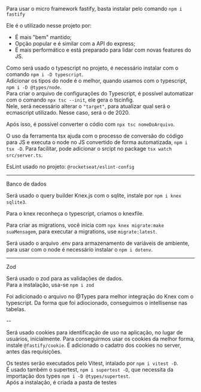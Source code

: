 Para usar o micro framework fastify, basta instalar pelo comando `npm i fastify` 

Ele é o utilizado nesse projeto por: 
- É mais "bem" mantido;
- Opção popular e é similar com a API do express;
- É mais performático e está preparado para lidar com novas features do JS. 

Como será usado o typescript no projeto, é necessário instalar com o comando `npm i -D typescript`. <br />
Adicionar os tipos do node é o melhor, quando usamos com o typescript, `npm i -D @types/node`. <br />
Para criar o arquivo de configurações do Typescript, é possível automatizar com o comando `npx tsc --init`, ele gera o tscinfig. <br />
Nele, será necessário alterar o `"target"`, para atualizar qual será o ecmascript utilizado. Nesse caso, será o de 2020. 

Após isso, é possível converter o códio com `npx tsc nomeDoArquivo`. 

O uso da ferramenta tsx ajuda com o processo de conversão do código para JS e executa o node no JS convertido de forma automatizada, `npm i tsx -D`. Para facilitar, pode adicionar o srcipt no package `tsx watch src/server.ts`.

EsLint usado no projeto: `@rocketseat/eslint-config`

---
Banco de dados 

Será usado o query builder Knex.js com o sqlite, instale por `npm i knex sqlite3`. <br />

Para o knex reconheça o typescript, criamos o knexfile. 

Para criar as migrations, você inicia com `npx knex migrate:make suaMensagem`, para executar a migrations, use `migrate:latest`. 

Será usado o arquivo .env para armazenamento de variáveis de ambiente, para usar com o node é necessário instalar o `npm i dotenv`.


--- 
Zod

Será usado o zod para as validações de dados. <br />
Para a instalação, usa-se `npm i zod`

Foi adicionado o arquivo no @Types para melhor integração do Knex com o typescript. Da forma que foi adiocionado, conseguimos o intellisense nas tabelas. 

--

Será usado cookies para identificação de uso na aplicação, no lugar de usuários, inicialmente. 
Para conseguirmos usar os cookies da melhor forma, instale `@fastify/cookie`. É adicionado o cadatro dos cookies no server, antes das requisições. 

Os testes serão executados pelo Vitest, intalado por `npm i vitest -D`. <br />
É usado também o supertest, `npm i supertest -D`, que necessita da importação dos types `npm i -D @types/supertest`. <br />
Após a instalação, é criada a pasta de testes